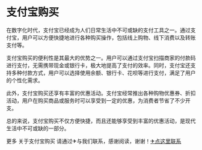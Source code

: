 # 支付宝购买

在数字化时代，支付宝已经成为人们日常生活中不可或缺的支付工具之一。通过支付宝，用户可以方便快捷地进行各种购买操作，包括线上购物、线下消费以及转账支付等。

支付宝购买的便利性是其最大的优势之一。用户可以通过支付宝扫描商家的付款码进行支付，无需携带现金或银行卡，极大地提高了支付的效率。同时，支付宝还支持多种付款方式，用户可以选择使用余额、银行卡、花呗等进行支付，满足了用户的个性化需求。

此外，支付宝购买还享有丰富的优惠活动。支付宝经常推出各种购物优惠券、折扣活动，用户在购买商品或服务时可以享受到一定的优惠，为消费者节省了不少开支。

总的来说，支付宝购买不仅方便快捷，而且还能够享受到丰富的优惠活动，是现代生活中不可或缺的一部分。

更多 关于支付宝购买 请通过✈与我们联系，感谢阅读，谢谢！[✈点这里联系](https://add.k02.cc)